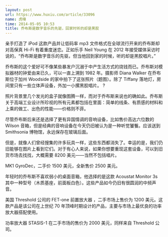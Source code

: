 ```yaml
---
layout: post
url: https://www.huxiu.com/article/33096
name: 虎嗅
time: 2014-05-05 10:53
title: 乔布斯是数字音乐的先驱，回家时听的却是黑胶
---
```

亲手打造了 iPod 这款产品并让低码率 mp3 文件格式在全球流行开来的乔布斯却对高保真 Hi-Fi 有着重度迷恋。正如乐手 Neil Young 在 2012 年接受媒体采访时说的，“乔布斯是数字音乐的先驱，但当他回到家的时候，听的却是黑胶唱片。”

乔布斯的这个爱好可不像某些暴发户沉溺于中产生活方式的烧钱而已。乔布斯对模拟器材的钟爱由来已久，可以一直上溯到 1982 年。摄影师 Diana Walker 在乔布斯位于加州 Woodside 的家中拍下了这张照片（题图）。除了 Tiffany 落地灯，房间里只有一些立体声设备，外加一小摞黑胶唱片。 ?

照片背景里几个发光的盒子就像图腾一样，而对于乔布斯来说也的确如此。乔布斯关于高端工业设计所珍视的所有元素都包括在里面：简单的线条、有质感的材料和上乘的做工、出色的性能——价格则不菲。

尽管乔布斯后来还是选择了更有异国情调的音响设备，比如售价高达六位数的 Wilson 音箱，但是经典的音响设备在今天仍旧被认为是一种听觉饕餮。应该送到 Smithsonia 博物馆，永远保存在玻璃后面。

但是，就像人们曾经搜集的许多玩具一样，这些东西都消失了。幸运的是，我们仍旧能够在图片上看到它们。对于有心人来说，如果你想要重现这套设备，可以到旧货市场去找找，大概需要 8200 美元——当然不包括唱片。

MK1 GyroDec，二手价 1500 美元，全新售价 2500 美元。

年轻时的乔布斯不喜欢弱小的桌面音箱，他选择的是这款 Acoustat Monitor 3s 其中一种型号（木质基座，前面板白色）。这些产品如今仍旧有很圆润的中频声音。

美国 Threshold 公司的 FET-one 前置放大器 ，二手市场上售价为 1200 美元。这款产品是该公司在上世纪 70 年顶峰时期设计的产品，主要与市场上最优良的功率放大器搭配使用。

功率放大器 STASIS-1 在二手市场的售价为 2000 美元，同样来自 Threshold 公司。


